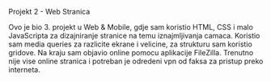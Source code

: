 
Projekt 2 - Web Stranica

Ovo je bio 3. projekt u Web & Mobile, gdje sam koristio HTML, CSS i malo JavaScripta za dizajniranje stranice na temu iznajmljivanja camaca. Koristio sam media queries za razlicite ekrane i velicine, za strukturu sam koristio gridove. Na kraju sam objavio online pomocu aplikacije FileZilla. Trenutno nije vise online stranica i potreban je odredeni vpn od faksa za pristup preko interneta.
